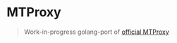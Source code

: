 # MTProxy
> Work-in-progress golang-port of [official MTProxy](https://github.com/TelegramMessenger/MTProxy)